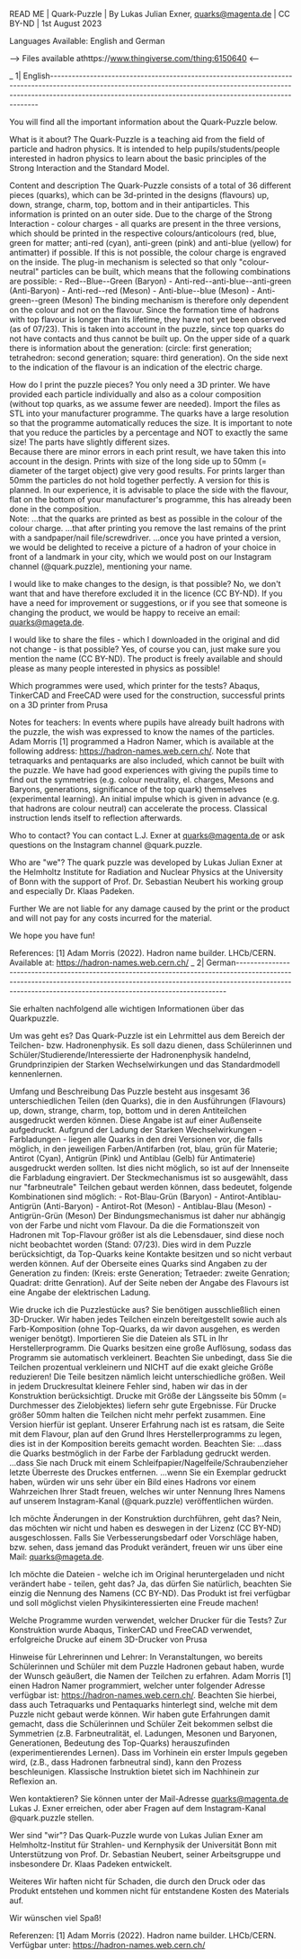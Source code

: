 READ ME | Quark-Puzzle | By Lukas Julian Exner, quarks@magenta.de | CC BY-ND | 1st August 2023


Languages Available: English and German

 --> Files available athttps://www.thingiverse.com/thing:6150640 <--

_
1| English---------------------------------------------------------------------------------------------------------------------------------------------------------------------------------------------------------------------------------------

You will find all the important information about the Quark-Puzzle below.

What is it about?
	The Quark-Puzzle is a teaching aid from the field of particle and hadron physics. It is intended to help pupils/students/people interested in hadron physics to learn about the basic principles of the Strong Interaction and the Standard Model.

Content and description
	The Quark-Puzzle consists of a total of 36 different pieces (quarks), which can be 3d-printed in the designs (flavours) up, down, strange, charm, top, bottom and in their antiparticles. This information is printed on an outer side.
	Due to the charge of the Strong Interaction - colour charges - all quarks are present in the three versions, which should be printed in the respective colours/anticolours (red, blue, green for matter; anti-red (cyan), anti-green (pink) and anti-blue (yellow) for antimatter) if possible. If this is not possible, the colour charge is engraved on the inside. 
	The plug-in mechanism is selected so that only "colour-neutral" particles can be built, which means that the following combinations are possible:
		- Red--Blue--Green 			(Baryon)
		- Anti-red--anti-blue--anti-green 	(Anti-Baryon)
		- Anti-red--red 			(Meson)
		- Anti-blue--blue 			(Meson)
		- Anti-green--green 			(Meson)
	The binding mechanism is therefore only dependent on the colour and not on the flavour. Since the formation time of hadrons with top flavour is longer than its lifetime, they have not yet been observed (as of 07/23). This is taken into account in the puzzle, since top quarks do not have contacts and thus cannot be built up.
	On the upper side of a quark there is information about the generation: (circle: first generation; tetrahedron: second generation; square: third generation).
	On the side next to the indication of the flavour is an indication of the electric charge.

How do I print the puzzle pieces?
	You only need a 3D printer. We have provided each particle individually and also as a colour composition (without top quarks, as we assume fewer are needed). Import the files as STL into your manufacturer programme. The quarks have a large resolution so that the programme automatically reduces the size.
		It is important to note that you reduce the particles by a percentage and NOT to exactly the same size! The parts have slightly different sizes.		
		Because there are minor errors in each print result, we have taken this into account in the design. Prints with size of the long side up to 50mm (= diameter of the target object) give very good results. For prints larger than 50mm the particles do not hold together perfectly. A version for this is planned.
		In our experience, it is advisable to place the side with the flavour, flat on the bottom of your manufacturer's programme, this has already been done in the composition.  
	Note:
	 	...that the quarks are printed as best as possible in the colour of the colour charge. 
		...that after printing you remove the last remains of the print with a sandpaper/nail file/screwdriver.
		...once you have printed a version, we would be delighted to receive a picture of a hadron of your choice in front of a landmark in your city, which we would post on our Instagram channel (@quark.puzzle), mentioning your name.

I would like to make changes to the design, is that possible?
	No, we don't want that and have therefore excluded it in the licence (CC BY-ND). If you have a need for improvement or suggestions, or if you see that someone is changing the product, we would be happy to receive an email: quarks@mageta.de.

I would like to share the files - which I downloaded in the original and did not change - is that possible?
	Yes, of course you can, just make sure you mention the name (CC BY-ND). The product is freely available and should please as many people interested in physics as possible!

Which programmes were used, which printer for the tests?
	Abaqus, TinkerCAD and FreeCAD were used for the construction,
	successful prints on a 3D printer from Prusa 

Notes for teachers:
	In events where pupils have already built hadrons with the puzzle, the wish was expressed to know the names of the particles. Adam Morris [1] programmed a Hadron Namer, which is available at the following address: https://hadron-names.web.cern.ch/. Note that tetraquarks and pentaquarks are also included, which cannot be built with the puzzle.
	We have had good experiences with giving the pupils time to find out the symmetries (e.g. colour neutrality, el. charges, Mesons and Baryons, generations, significance of the top quark) themselves (experimental learning). An initial impulse which is given in advance (e.g. that hadrons are colour neutral) can accelerate the process. Classical instruction lends itself to reflection afterwards. 

Who to contact?
	You can contact L.J. Exner at quarks@magenta.de or ask questions on the Instagram channel @quark.puzzle.

Who are "we"?
	The quark puzzle was developed by Lukas Julian Exner at the Helmholtz Institute for Radiation and Nuclear Physics at the University of Bonn with the support of Prof. Dr. Sebastian Neubert his working group and especially Dr. Klaas Padeken.

Further
	We are not liable for any damage caused by the print or the product and will not pay for any costs incurred for the material.

We hope you have fun!

References:
	[1] Adam Morris (2022). Hadron name builder. LHCb/CERN. Available at: https://hadron-names.web.cern.ch/
_
2| German---------------------------------------------------------------------------------------------------------------------------------------------------------------------------------------------------------------------------------------
	

Sie erhalten nachfolgend alle wichtigen Informationen über das Quarkpuzzle.

Um was geht es?
	Das Quark-Puzzle ist ein Lehrmittel aus dem Bereich der Teilchen- bzw. Hadronenphysik. Es soll dazu dienen, dass Schülerinnen und Schüler/Studierende/Interessierte der Hadronenphysik handelnd, Grundprinzipien der Starken Wechselwirkungen und das Standardmodell kennenlernen.

Umfang und Beschreibung
	Das Puzzle besteht aus insgesamt 36 unterschiedlichen Teilen (den Quarks), die in den Ausführungen (Flavours) up, down, strange, charm, top, bottom und in deren Antiteilchen ausgedruckt werden können. Diese Angabe ist auf einer Außenseite aufgedruckt.
	Aufgrund der Ladung der Starken Wechselwirkungen - Farbladungen - liegen alle Quarks in den drei Versionen vor, die falls möglich, in den jeweiligen Farben/Antifarben (rot, blau, grün für Materie; Antirot (Cyan), Antigrün (Pink) und Antiblau (Gelb) für Antimaterie) ausgedruckt werden sollten. Ist dies nicht möglich, so ist auf der Innenseite die Farbladung eingraviert. 
	Der Steckmechanismus ist so ausgewählt, dass nur "farbneutrale" Teilchen gebaut werden können, dass bedeutet, folgende Kombinationen sind möglich:
		- Rot-Blau-Grün			(Baryon)
		- Antirot-Antiblau-Antigrün	(Anti-Baryon)
		- Antirot-Rot			(Meson)
		- Antiblau-Blau			(Meson)
		- Antigrün-Grün			(Meson)
	Der Bindungsmechanismus ist daher nur abhängig von der Farbe und nicht vom Flavour. Da die die Formationszeit von Hadronen mit Top-Flavour größer ist als die Lebensdauer, sind diese noch nicht beobachtet worden (Stand: 07/23). Dies wird in dem Puzzle berücksichtigt, da Top-Quarks keine Kontakte besitzen und so nicht verbaut werden können.
	Auf der Oberseite eines Quarks sind Angaben zu der Generation zu finden: (Kreis: erste Generation; Tetraeder: zweite Genration; Quadrat: dritte Genration).
	Auf der Seite neben der Angabe des Flavours ist eine Angabe der elektrischen Ladung.

Wie drucke ich die Puzzlestücke aus?
	Sie benötigen ausschließlich einen 3D-Drucker. Wir haben jedes Teilchen einzeln bereitgestellt sowie auch als Farb-Komposition (ohne Top-Quarks, da wir davon ausgehen, es werden weniger benötgt). Importieren Sie die Dateien als STL in Ihr Herstellerprogramm. Die Quarks besitzen eine große Auflösung, sodass das Programm sie automatisch verkleinert.
		Beachten Sie unbedingt, dass Sie die Teilchen prozentual verkleinern und NICHT auf die exakt gleiche Größe reduzieren! Die Teile besitzen nämlich leicht unterschiedliche größen.
		Weil in jedem Druckresultat kleinere Fehler sind, haben wir das in der Konstruktion berücksichtigt. Drucke mit Größe der Längsseite bis 50mm (= Durchmesser des Zielobjektes) liefern sehr gute Ergebnisse. Für Drucke größer 50mm halten die Teilchen nicht mehr perfekt zusammen. Eine Version hierfür ist geplant.
		Unserer Erfahrung nach ist es ratsam, die Seite mit dem Flavour, plan auf den Grund Ihres Herstellerprogramms zu legen, dies ist in der Komposition bereits gemacht worden. 
	Beachten Sie:
	 	...dass die Quarks bestmöglich in der Farbe der Farbladung gedruckt werden. 
		...dass Sie nach Druck mit einem Schleifpapier/Nagelfeile/Schraubenzieher letzte Überreste des Druckes entfernen.
		...wenn Sie ein Exemplar gedruckt haben, würden wir uns sehr über ein Bild eines Hadrons vor einem Wahrzeichen Ihrer Stadt freuen, welches wir unter Nennung Ihres Namens auf unserem Instagram-Kanal (@quark.puzzle) veröffentlichen würden.

Ich möchte Änderungen in der Konstruktion durchführen, geht das?
	Nein, das möchten wir nicht und haben es deswegen in der Lizenz (CC BY-ND) ausgeschlossen. Falls Sie Verbesserungsbedarf oder Vorschläge haben, bzw. sehen, dass jemand das Produkt verändert, freuen wir uns über eine Mail: quarks@mageta.de.

Ich möchte die Dateien - welche ich im Original heruntergeladen und nicht verändert habe - teilen, geht das?
	Ja, das dürfen Sie natürlich, beachten Sie einzig die Nennung des Namens (CC BY-ND). Das Produkt ist frei verfügbar und soll möglichst vielen Physikinteressierten eine Freude machen!

Welche Programme wurden verwendet, welcher Drucker für die Tests?
	Zur Konstruktion wurde Abaqus, TinkerCAD und FreeCAD verwendet,
	erfolgreiche Drucke auf einem 3D-Drucker von Prusa 

Hinweise für Lehrerinnen und Lehrer:
	In Veranstaltungen, wo bereits Schülerinnen und Schüler mit dem Puzzle Hadronen gebaut haben, wurde der Wunsch geäußert, die Namen der Teilchen zu erfahren. Adam Morris [1] einen Hadron Namer programmiert, welcher unter folgender Adresse verfügbar ist: https://hadron-names.web.cern.ch/. Beachten Sie hierbei, dass auch Tetraquarks und Pentaquarks hinterlegt sind, welche mit dem Puzzle nicht gebaut werde können.
	Wir haben gute Erfahrungen damit gemacht, dass die Schülerinnen und Schüler Zeit bekommen selbst die Symmetrien (z.B. Farbneutralität, el. Ladungen, Mesonen und Baryonen, Generationen, Bedeutung des Top-Quarks) herauszufinden (experimentierendes Lernen). Dass im Vorhinein ein erster Impuls gegeben wird, (z.B., dass Hadronen farbneutral sind), kann den Prozess beschleunigen. Klassische Instruktion bietet sich im Nachhinein zur Reflexion an. 

Wen kontaktieren?
	Sie können unter der Mail-Adresse quarks@magenta.de Lukas J. Exner erreichen, oder aber Fragen auf dem Instagram-Kanal @quark.puzzle stellen.

Wer sind "wir"?
	Das Quark-Puzzle wurde von Lukas Julian Exner am Helmholtz-Institut für Strahlen- und Kernphysik der Universität Bonn mit Unterstützung von Prof. Dr. Sebastian Neubert, seiner Arbeitsgruppe und insbesondere Dr. Klaas Padeken entwickelt.

Weiteres
	Wir haften nicht für Schaden, die durch den Druck oder das Produkt entstehen und kommen nicht für entstandene Kosten des Materials auf.

Wir wünschen viel Spaß!

Referenzen: 
	[1] Adam Morris (2022). Hadron name builder. LHCb/CERN. Verfügbar unter: https://hadron-names.web.cern.ch/



